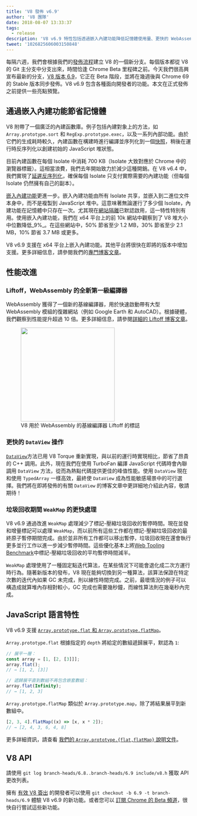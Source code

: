 ```yaml
---
title: 'V8 發佈 v6.9'
author: 'V8 團隊'
date: 2018-08-07 13:33:37
tags:
  - release
description: 'V8 v6.9 特性包括透過嵌入內建功能降低記憶體使用量、更快的 WebAssembly 啟動速度（使用 Liftoff 引擎）、更好的 DataView 與 WeakMap 性能，以及更多內容！'
tweet: '1026825606003150848'
---
```

每隔六週，我們會根據我們的[發佈流程](/docs/release-process)建立 V8 的一個新分支。每個版本都從 V8 的 Git 主分支中分支出來，時間恰逢 Chrome Beta 里程碑之前。今天我們很高興宣布最新的分支，[V8 版本 6.9](https://chromium.googlesource.com/v8/v8.git/+log/branch-heads/6.9)，它正在 Beta 階段，並將在幾週後與 Chrome 69 的 Stable 版本同步發佈。V8 v6.9 包含各種面向開發者的功能。本文在正式發佈之前提供一些亮點預覽。

<!--truncate-->
## 通過嵌入內建功能節省記憶體

V8 附帶了一個廣泛的內建函數庫。例子包括內建對象上的方法，如 `Array.prototype.sort` 和 `RegExp.prototype.exec`，以及一系列內部功能。由於它們的生成耗時較久，內建函數在構建時進行編譯並序列化到一個[快照](/blog/custom-startup-snapshots)，稍後在運行時反序列化以創建初始的 JavaScript 堆狀態。

目前內建函數在每個 Isolate 中消耗 700 KB（Isolate 大致對應於 Chrome 中的瀏覽器標籤）。這相當浪費，我們去年開始致力於減少這種開銷。在 V8 v6.4 中，我們實現了[延遲反序列化](/blog/lazy-deserialization)，確保每個 Isolate 只支付實際需要的內建功能（但每個 Isolate 仍然擁有自己的副本）。

[嵌入內建功能](/blog/embedded-builtins)更進一步。嵌入內建功能由所有 Isolate 共享，並嵌入到二進位文件本身中，而不是複製到 JavaScript 堆中。這意味著無論運行了多少個 Isolate，內建功能在記憶體中只存在一次。尤其現在[網站隔離](https://developers.google.com/web/updates/2018/07/site-isolation)已默認啟用，這一特性特別有用。使用嵌入內建功能，我們在 x64 平台上的前 10k 網站中觀察到了 V8 堆大小中位數降低_9%_。在這些網站中，50% 節省至少 1.2 MB，30% 節省至少 2.1 MB，10% 節省 3.7 MB 或更多。

V8 v6.9 支援在 x64 平台上嵌入內建功能。其他平台將很快在即將的版本中增加支援。更多詳細信息，請參閱我們的[專門博客文章](/blog/embedded-builtins)。

## 性能改進

### Liftoff，WebAssembly 的全新第一級編譯器

WebAssembly 獲得了一個新的基線編譯器，用於快速啟動帶有大型 WebAssembly 模組的復雜網站（例如 Google Earth 和 AutoCAD）。根據硬體，我們觀察到性能提升超過 10 倍。更多詳細信息，請參閱[詳細的 Liftoff 博客文章](/blog/liftoff)。

<figure>
  <img src="/_img/v8-liftoff.svg" width="256" height="256" alt="" loading="lazy"/>
  <figcaption>V8 用於 WebAssembly 的基線編譯器 Liftoff 的標誌</figcaption>
</figure>

### 更快的 `DataView` 操作

[`DataView`](https://tc39.es/ecma262/#sec-dataview-objects)方法已用 V8 Torque 重新實現，與以前的運行時實現相比，節省了昂貴的 C++ 調用。此外，現在我們在使用 TurboFan 編譯 JavaScript 代碼時會內聯調用 `DataView` 方法，從而為熱點代碼提供更佳的峰值性能。使用 `DataView` 現在和使用 `TypedArray` 一樣高效，最終使 `DataView` 成為性能敏感場景中的可行選擇。我們將在即將發佈的有關 `DataView` 的博客文章中更詳細地介紹此內容，敬請期待！

### 垃圾回收期間 `WeakMap` 的更快處理

V8 v6.9 通過改進 `WeakMap` 處理減少了標記-壓縮垃圾回收的暫停時間。現在並發和增量標記可以處理 `WeakMap`，而以前所有這些工作都在標記-壓縮垃圾回收的最終原子暫停期間完成。由於並非所有工作都可以移出暫停，垃圾回收現在還會執行更多並行工作以進一步減少暫停時間。這些優化基本上將[Web Tooling Benchmark](https://github.com/v8/web-tooling-benchmark)中標記-壓縮垃圾回收的平均暫停時間減半。

`WeakMap` 處理使用了一種固定點迭代算法，在某些情況下可能會退化成二次方運行時行為。隨著新版本的發布，V8 現在能夠切換到另一種算法，該算法保證在特定次數的迭代內如果 GC 未完成，則以線性時間完成。之前，最壞情況的例子可以構造成就算堆內存相對較小，GC 完成也需要幾秒鐘，而線性算法則在幾毫秒內完成。

## JavaScript 語言特性

V8 v6.9 支援 [`Array.prototype.flat` 和 `Array.prototype.flatMap`](/features/array-flat-flatmap)。

`Array.prototype.flat` 根據指定的 `depth` 將給定的數組遞歸展平，默認為 `1`:

```js
// 展平一層：
const array = [1, [2, [3]]];
array.flat();
// → [1, 2, [3]]

// 遞歸展平直到數組不再包含嵌套數組：
array.flat(Infinity);
// → [1, 2, 3]
```

`Array.prototype.flatMap` 類似於 `Array.prototype.map`，除了將結果展平到新數組中。

```js
[2, 3, 4].flatMap((x) => [x, x * 2]);
// → [2, 4, 3, 6, 4, 8]
```

更多詳細資訊，請查看 [我們的 `Array.prototype.{flat,flatMap}` 說明文件](/features/array-flat-flatmap)。

## V8 API

請使用 `git log branch-heads/6.8..branch-heads/6.9 include/v8.h` 獲取 API 更改列表。

擁有 [有效 V8 簽出](/docs/source-code#using-git) 的開發者可以使用 `git checkout -b 6.9 -t branch-heads/6.9` 體驗 V8 v6.9 的新功能。或者您可以 [訂閱 Chrome 的 Beta 頻道](https://www.google.com/chrome/browser/beta.html)，很快自行嘗試這些新功能。
